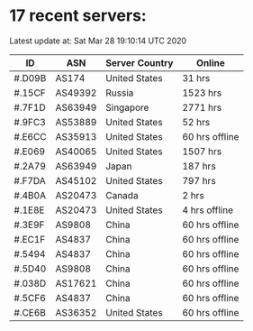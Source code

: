 # 17 recent servers:

Latest update at: Sat Mar 28 19:10:14 UTC 2020

| ID | ASN | Server Country | Online |
| -- | --- | -------------- | ------ |
| #.D09B | AS174 | United States | 31 hrs |
| #.15CF | AS49392 | Russia | 1523 hrs |
| #.7F1D | AS63949 | Singapore | 2771 hrs |
| #.9FC3 | AS53889 | United States | 52 hrs |
| #.E6CC | AS35913 | United States | 60 hrs offline |
| #.E069 | AS40065 | United States | 1507 hrs |
| #.2A79 | AS63949 | Japan | 187 hrs |
| #.F7DA | AS45102 | United States | 797 hrs |
| #.4B0A | AS20473 | Canada | 2 hrs |
| #.1E8E | AS20473 | United States | 4 hrs offline |
| #.3E9F | AS9808 | China | 60 hrs offline |
| #.EC1F | AS4837 | China | 60 hrs offline |
| #.5494 | AS4837 | China | 60 hrs offline |
| #.5D40 | AS9808 | China | 60 hrs offline |
| #.038D | AS17621 | China | 60 hrs offline |
| #.5CF6 | AS4837 | China | 60 hrs offline |
| #.CE6B | AS36352 | United States | 60 hrs offline |

